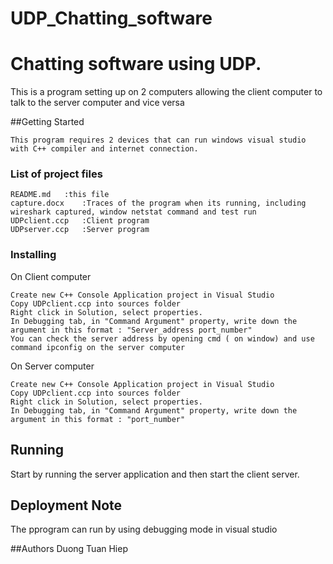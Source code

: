 # UDP_Chatting_software
# Chatting software using UDP.

This is a program setting up on 2 computers allowing the client computer to talk to the server computer and vice versa

##Getting Started 

```
This program requires 2 devices that can run windows visual studio with C++ compiler and internet connection. 
```

### List of project files
```
README.md 	:this file
capture.docx	:Traces of the program when its running, including wireshark captured, window netstat command and test run 
UDPclient.ccp	:Client program
UDPserver.ccp	:Server program
```
### Installing
On Client computer
```
Create new C++ Console Application project in Visual Studio
Copy UDPclient.ccp into sources folder
Right click in Solution, select properties.
In Debugging tab, in "Command Argument" property, write down the argument in this format : "Server_address port_number"
You can check the server address by opening cmd ( on window) and use command ipconfig on the server computer
```

On Server computer 
```
Create new C++ Console Application project in Visual Studio
Copy UDPclient.ccp into sources folder
Right click in Solution, select properties.
In Debugging tab, in "Command Argument" property, write down the argument in this format : "port_number"

```


## Running
Start by running the server application and then start the client server. 

## Deployment Note
The pprogram can run by using debugging mode in visual studio

##Authors
Duong Tuan Hiep
